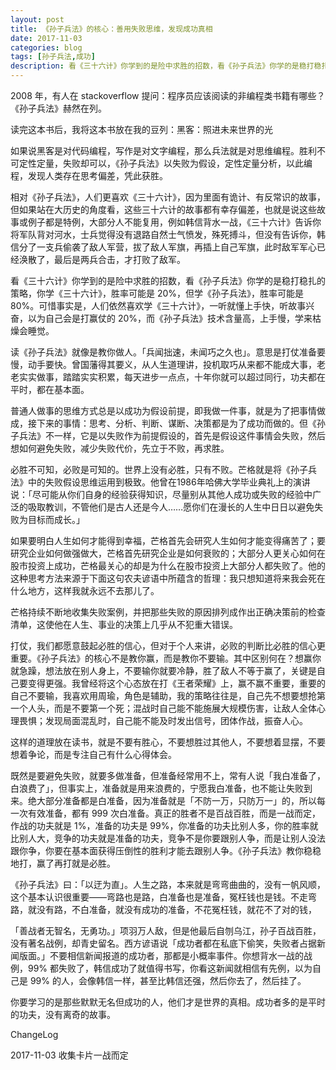 ```yaml
---
layout: post
title: 《孙子兵法》的核心：善用失败思维，发现成功真相
date: 2017-11-03
categories: blog
tags: [孙子兵法,成功]
description: 看《三十六计》你学到的是险中求胜的招数，看《孙子兵法》你学的是稳打稳扎的策略。
---
```


2008 年，有人在 stackoverflow 提问：程序员应该阅读的非编程类书籍有哪些？《孙子兵法》赫然在列。

读完这本书后，我将这本书放在我的豆列：黑客：照进未来世界的光

如果说黑客是对代码编程，写作是对文字编程，那么兵法就是对思维编程。胜利不可定性定量，失败却可以，《孙子兵法》以失败为假设，定性定量分析，以此编程，发现人类存在思考偏差，凭此获胜。

相对《孙子兵法》，人们更喜欢《三十六计》，因为里面有诡计、有反常识的故事，但如果站在大历史的角度看，这些三十六计的故事都有幸存偏差，也就是说这些故事或例子都是特例，大部分人不能复用，例如韩信背水一战，《三十六计》告诉你将军队背对河水，士兵觉得没有退路自然士气愤发，殊死搏斗，但没有告诉你，韩信分了一支兵偷袭了敌人军营，拔了敌人军旗，再插上自己军旗，此时敌军军心已经涣散了，最后是两兵合击，才打败了敌军。

看《三十六计》你学到的是险中求胜的招数，看《孙子兵法》你学的是稳打稳扎的策略，你学《三十六计》，胜率可能是 20%，但学《孙子兵法》，胜率可能是 80%。可惜事实是，人们依然喜欢学《三十六计》，一听就懂上手快，听故事兴奋，以为自己会是打赢仗的 20%，而《孙子兵法》技术含量高，上手慢，学来枯燥会睡觉。

读《孙子兵法》就像是教你做人。「兵闻拙速，未闻巧之久也」。意思是打仗准备要慢，动手要快。曾国藩得其要义，从人生道理讲，投机取巧从来都不能成大事，老老实实做事，踏踏实实积累，每天进步一点点，十年你就可以超过同行，功夫都在平时，都在基本面。

普通人做事的思维方式总是以成功为假设前提，即我做一件事，就是为了把事情做成，接下来的事情：思考、分析、判断、谋断、决策都是为了成功而做的。但《孙子兵法》不一样，它是以失败作为前提假设的，首先是假设这件事情会失败，然后想如何避免失败，减少失败代价，先立于不败，再求胜。

必胜不可知，必败是可知的。世界上没有必胜，只有不败。芒格就是将《孙子兵法》中的失败假设思维运用到极致。他曾在1986年哈佛大学毕业典礼上的演讲说：「尽可能从你们自身的经验获得知识，尽量别从其他人成功或失败的经验中广泛的吸取教训，不管他们是古人还是今人……愿你们在漫长的人生中日日以避免失败为目标而成长。」

如果要明白人生如何才能得到幸福，芒格首先会研究人生如何才能变得痛苦了；要研究企业如何做强做大，芒格首先研究企业是如何衰败的；大部分人更关心如何在股市投资上成功，芒格最关心的却是为什么在股市投资上大部分人都失败了。他的这种思考方法来源于下面这句农夫谚语中所蕴含的哲理：我只想知道将来我会死在什么地方，这样我就永远不去那儿了。

芒格持续不断地收集失败案例，并把那些失败的原因排列成作出正确决策前的检查清单，这使他在人生、事业的决策上几乎从不犯重大错误。

打仗，我们都愿意鼓起必胜的信心，但对于个人来讲，必败的判断比必胜的信心更重要。《孙子兵法》的核心不是教你赢，而是教你不要输。其中区别何在？想赢你就急躁，想法放在别人身上，不要输你就要冷静，胜了敌人不等于赢了，关键是自己要变得更强。我曾经将这个心态放在打《王者荣耀》上，赢不赢不重要，重要的自己不要输，我喜欢用周瑜，角色是辅助，我的策略往往是，自己先不想要想抢第一个人头，而是不要第一个死；混战时自己能不能施展大规模伤害，让敌人全体心理畏惧；发现局面混乱时，自己能不能及时发出信号，团体作战，振奋人心。

这样的道理放在读书，就是不要有胜心，不要想胜过其他人，不要想着显摆，不要想着争论，而是专注自己有什么心得体会。

既然是要避免失败，就要多做准备，但准备经常用不上，常有人说「我白准备了，白浪费了」，但事实上，准备就是用来浪费的，宁愿我白准备，也不能让失败到来。绝大部分准备都是白准备，因为准备就是「不防一万，只防万一」的，所以每一次有效准备，都有 999 次白准备。真正的胜者不是百战百胜，而是一战而定，作战的功夫就是 1%，准备的功夫是 99%，你准备的功夫比别人多，你的胜率就比别人大，竞争的功夫就是准备的功夫，竞争不是你要跟别人争，而是让别人没法跟你争，你要在基本面获得压倒性的胜利才能去跟别人争。《孙子兵法》教你稳稳地打，赢了再打就是必胜。

《孙子兵法》曰：「以迂为直」。人生之路，本来就是弯弯曲曲的，没有一帆风顺，这个基本认识很重要——弯路也是路，白准备也是准备，冤枉钱也是钱。不走弯路，就没有路，不白准备，就没有成功的准备，不花冤枉钱，就花不了对的钱，

「善战者无智名，无勇功。」项羽万人敌，但是他最后自刎乌江，孙子百战百胜，没有著名战例，却青史留名。西方谚语说「成功者都在私底下偷笑，失败者占据新闻版面。」不要相信新闻报道的成功者，那都是小概率事件。你想背水一战的战例，99% 都失败了，韩信成功了就值得书写，你看这新闻就相信有先例，以为自己是 99% 的人，会像韩信一样，甚至比韩信还强，然后你去了，然后挂了。

你要学习的是那些默默无名但成功的人，他们才是世界的真相。成功者多的是平时的功夫，没有离奇的故事。

ChangeLog

2017-11-03 收集卡片一战而定




